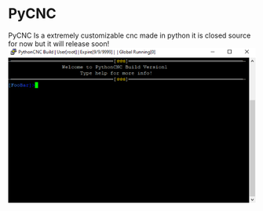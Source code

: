 # PyCNC
PyCNC Is a extremely customizable cnc made in python it is closed source for now but it will release soon! 
![Screenshot](image.png)
